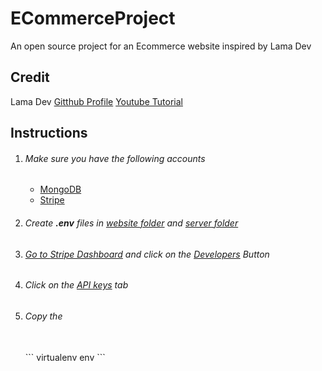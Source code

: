 # ECommerceProject
An open source project for an Ecommerce website inspired by Lama Dev

## Credit
Lama Dev <a href="https://github.com/safak">Gitthub Profile</a> <a href="https://www.youtube.com/watch?v=y66RgYMAgSo">Youtube Tutorial</a>


## Instructions
<ol>
    <li>
        <h6>Make sure you have the following accounts</h6>
        <ul>
            <li><a href="https://mongodb.com">MongoDB</a></li>
            <li><a href="https://stripe.com">Stripe</a></li>
        </ul>
    </li>
    <li>
        <h6>Create <strong>.env</strong> files in <a href="./website">website folder</a> and <a href="./server">server folder</h6>
    </li>
    <li>
        <h6>Go to <a href="https://dashboard.stripe.com/">Stripe Dashboard</a> and click on the <a href="https://dashboard.stripe.com/test/developers">Developers</a> Button</h6>
    </li>
    <li>
        <h6>Click on the <a href="https://dashboard.stripe.com/test/apikeys">API keys</a> tab</h6>
    </li>
    <li>
        <h6>Copy the </h6>
        <br/>
        ```
        virtualenv env
        ```
    </li>
</ol>

